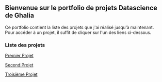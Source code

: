 ## Bienvenue sur le portfolio de projets Datascience de Ghalia

Ce portfolio contient la liste des projets que j'ai réalisé jusqu'à maintenant. Pour accéder à un projet, il suffit de cliquer sur l'un des liens ci-dessous.

### Liste des projets

<a href="https://htmlpreview.github.io/?https://github.com/Ghalia671/premier_projet.github.io/blob/gh-pages/docs/Defi_1_3_Ghalia.slides.html">Premier Projet</a>

<a href="https://htmlpreview.github.io/?https://github.com/Ghalia671/premier_projet.github.io/blob/gh-pages/docs/Defi_6_7_Ghalia.html">Second Projet</a>

<a href="https://htmlpreview.github.io/?https://github.com/Ghalia671/premier_projet.github.io/blob/gh-pages/docs/Defi_8_10_Ghalia.slides.html">Troisième Projet</a>

